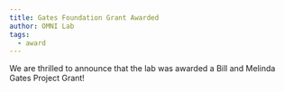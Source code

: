 ```yaml
---
title: Gates Foundation Grant Awarded
author: OMNI Lab
tags:
  - award
---
```


We are thrilled to announce that the lab was awarded a Bill and Melinda Gates Project Grant!
